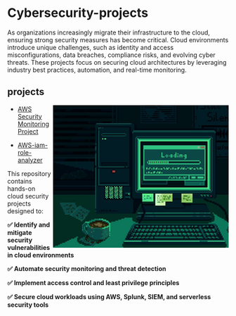# Cybersecurity-projects
As organizations increasingly migrate their infrastructure to the cloud, ensuring strong security measures has become critical. Cloud environments introduce unique challenges, such as identity and access misconfigurations, data breaches, compliance risks, and evolving cyber threats. These projects focus on securing cloud architectures by leveraging industry best practices, automation, and real-time monitoring.

## projects

<img align="right" alt="Coding" width="400" src="https://github.com/Juniorklb/Juniorklb/blob/662692f737cc8f550da799d48190446b55a68900/Working%20hard.jpeg">

- <a href=https://github.com/Juniorklb/Security-Monitoring-Project-on-AWS/blob/main/README.md>AWS Security Monitoring Project</a>

- <a href="https://github.com/Juniorklb/AWS-iam-role-analyzer">AWS-iam-role-analyzer</a>

This repository contains hands-on cloud security projects designed to:

**✅ Identify and mitigate security vulnerabilities in cloud environments**

**✅ Automate security monitoring and threat detection**

**✅ Implement access control and least privilege principles**

**✅ Secure cloud workloads using AWS, Splunk, SIEM, and serverless security tools**









